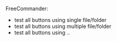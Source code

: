 FreeCommander:
- test all buttons using single file/folder
- test all buttons using multiple file/folder
- test all buttons using ..
